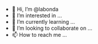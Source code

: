 - 👋 Hi, I’m @labonda
- 👀 I’m interested in ...
- 🌱 I’m currently learning ...
- 💞️ I’m looking to collaborate on ...
- 📫 How to reach me ...

<!---
labonda/labonda is a ✨ special ✨ repository because its `README.md` (this file) appears on your GitHub profile.
You can click the Preview link to take a look at your changes.
--->
